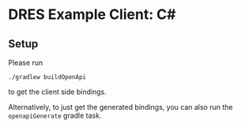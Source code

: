 # DRES Example Client: C#

## Setup

Please run
```
./gradlew buildOpenApi
```

to get the client side bindings.

Alternatively, to just get the generated bindings,
you can also run the `openapiGenerate` gradle task.
